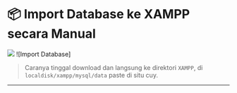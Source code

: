 # 📦 Import Database ke XAMPP secara Manual
<img src="https://media1.tenor.com/m/u0PJkeVpfrAAAAAd/lucia-pgr.gif">
![Import Database]

> Caranya tinggal download dan langsung ke direktori `XAMPP`, di `localdisk/xampp/mysql/data` paste di situ cuy.

---
